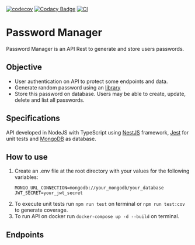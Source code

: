 [![codecov](https://codecov.io/gh/EdTonatto/password-manager/branch/main/graph/badge.svg?token=Rq1bCo9Tqr)](https://codecov.io/gh/EdTonatto/password-manager)
[![Codacy Badge](https://app.codacy.com/project/badge/Grade/85ea8c2adfac456e92dd44d5bddb393c)](https://app.codacy.com/gh/EdTonatto/password-manager/dashboard?utm_source=gh&utm_medium=referral&utm_content=&utm_campaign=Badge_grade)
[![CI](https://github.com/EdTonatto/password-manager/actions/workflows/node.js.yml/badge.svg)](https://github.com/EdTonatto/password-manager/actions/workflows/node.js.yml)

# Password Manager

Password Manager is an API Rest to generate and store users passwords.

## Objective
- User authentication on API to protect some endpoints and data.
- Generate random password using an [library](https://github.com/EdTonatto/generate-random-secure-password-ts)
- Store this password on database. Users may be able to create, update, delete and list all passwords.

## Specifications

API developed in NodeJS with TypeScript using [NestJS](https://docs.nestjs.com/) framework, [Jest](https://jestjs.io/docs/getting-started) for unit tests and [MongoDB](https://www.mongodb.com/docs/) as database.

## How to use

1. Create an .env file at the root directory with your values for the following variables:
    ```
    MONGO_URL_CONNECTION=mongodb://your_mongodb/your_database
    JWT_SECRET=your_jwt_secret
    ```
2. To execute unit tests run `npm run test` on terminal or `npm run test:cov` to generate coverage.
2. To run API on docker run `docker-compose up -d --build` on terminal.

## Endpoints

